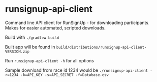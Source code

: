 # runsignup-api-client
Command line API client for RunSignUp - for downloading participants.  Makes for easier automated, scripted downloads.

Build with `./gradlew build`

Built app will be found in `build/distributions/runsignup-api-client-VERSION.zip`

Run `runsignup-api-client -h` for all options

Sample download from race id 1234 would be `./runsignup-api-client -r=1234 -k=API_KEY -s=API_SECRET -f=Database.csv`
